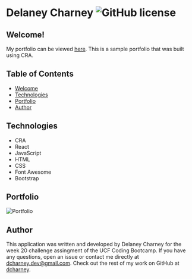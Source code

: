 # Delaney Charney ![GitHub license](https://img.shields.io/badge/License-Unlicense-blue.svg)

## Welcome!

My portfolio can be viewed [here](https://dcharney.github.io/react-portfolio/). This is a sample portfolio that was built using CRA.

## Table of Contents
- [Welcome](#welcome)
- [Technologies](#technologies)
- [Portfolio](#Portfolio)
- [Author](#author)

## Technologies

 * CRA
 * React
 * JavaScript
 * HTML
 * CSS
 * Font Awesome
 * Bootstrap

## Portfolio

![Portfolio](https://user-images.githubusercontent.com/33069490/111955538-ee012e80-8ae9-11eb-82c6-f569f50f5c81.png)

## Author

This application was written and developed by Delaney Charney for the week 20 challenge assingment of the UCF Coding Bootcamp. If you have any questions, open an issue or contact me directly at dcharney.dev@gmail.com. Check out the rest of my work on GitHub at [dcharney](https://github.com/dcharney).
